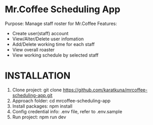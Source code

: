 # Mr.Coffee Scheduling App
Purpose: Manage staff roster for Mr.Coffee
Features:
- Create user(staff) account
- View/Alter/Delete user infomation
- Add/Delete working time for each staff
- View overall roaster
- View working schedule by selected staff

# INSTALLATION

1. Clone project: git clone https://github.com/karatkuna/mrcoffee-scheduling-app.git
2. Approach folder: cd mrcoffee-scheduling-app
3. Install packages: npm install
4. Config credential info: .env file, refer to .env.sample
5. Run project: npm run dev



